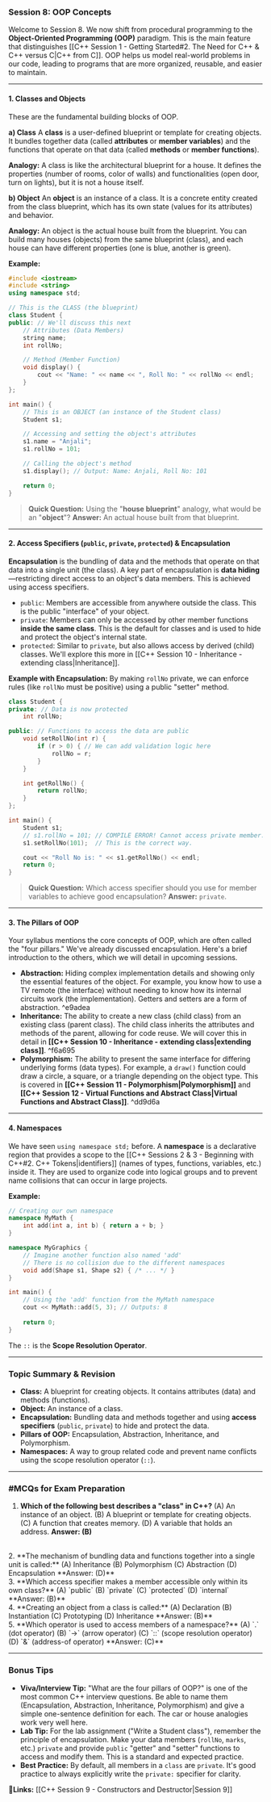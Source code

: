 ### **Session 8: OOP Concepts**

Welcome to Session 8. We now shift from procedural programming to the **Object-Oriented Programming (OOP)** paradigm. This is the main feature that distinguishes [[C++ Session 1 - Getting Started#2. The Need for C++ & C++ versus C|C++ from C]]. OOP helps us model real-world problems in our code, leading to programs that are more organized, reusable, and easier to maintain.

---

#### **1. Classes and Objects**

These are the fundamental building blocks of OOP.

**a) Class**
A **class** is a user-defined blueprint or template for creating objects. It bundles together data (called **attributes** or **member variables**) and the functions that operate on that data (called **methods** or **member functions**).

**Analogy:** A class is like the architectural blueprint for a house. It defines the properties (number of rooms, color of walls) and functionalities (open door, turn on lights), but it is not a house itself.

**b) Object**
An **object** is an instance of a class. It is a concrete entity created from the class blueprint, which has its own state (values for its attributes) and behavior.

**Analogy:** An object is the actual house built from the blueprint. You can build many houses (objects) from the same blueprint (class), and each house can have different properties (one is blue, another is green).

**Example:**
```cpp
#include <iostream>
#include <string>
using namespace std;

// This is the CLASS (the blueprint)
class Student {
public: // We'll discuss this next
    // Attributes (Data Members)
    string name;
    int rollNo;

    // Method (Member Function)
    void display() {
        cout << "Name: " << name << ", Roll No: " << rollNo << endl;
    }
};

int main() {
    // This is an OBJECT (an instance of the Student class)
    Student s1; 

    // Accessing and setting the object's attributes
    s1.name = "Anjali";
    s1.rollNo = 101;

    // Calling the object's method
    s1.display(); // Output: Name: Anjali, Roll No: 101

    return 0;
}
```

> **Quick Question:** Using the "**house blueprint**" analogy, what would be an "**object**"?
> **Answer:** An actual house built from that blueprint.

---

#### **2. Access Specifiers (`public`, `private`, `protected`) & Encapsulation**

**Encapsulation** is the bundling of data and the methods that operate on that data into a single unit (the class). A key part of encapsulation is **data hiding**—restricting direct access to an object's data members. This is achieved using access specifiers.

*   `public`: Members are accessible from anywhere outside the class. This is the public "interface" of your object.
*   `private`: Members can only be accessed by other member functions **inside the same class**. This is the default for classes and is used to hide and protect the object's internal state.
*   `protected`: Similar to `private`, but also allows access by derived (child) classes. We'll explore this more in [[C++ Session 10 - Inheritance - extending class|Inheritance]].

**Example with Encapsulation:**
By making `rollNo` private, we can enforce rules (like `rollNo` must be positive) using a public "setter" method.

```cpp
class Student {
private: // Data is now protected
    int rollNo;

public: // Functions to access the data are public
    void setRollNo(int r) {
        if (r > 0) { // We can add validation logic here
            rollNo = r;
        }
    }

    int getRollNo() {
        return rollNo;
    }
};

int main() {
    Student s1;
    // s1.rollNo = 101; // COMPILE ERROR! Cannot access private member.
    s1.setRollNo(101);  // This is the correct way.

    cout << "Roll No is: " << s1.getRollNo() << endl;
    return 0;
}
```

> **Quick Question:** Which access specifier should you use for member variables to achieve good encapsulation?
> **Answer:** `private`.

---

#### **3. The Pillars of OOP**

Your syllabus mentions the core concepts of OOP, which are often called the "four pillars." We've already discussed encapsulation. Here's a brief introduction to the others, which we will detail in upcoming sessions.

*   **Abstraction:** Hiding complex implementation details and showing only the essential features of the object. For example, you know how to use a TV remote (the interface) without needing to know how its internal circuits work (the implementation). Getters and setters are a form of abstraction. ^e9adea
*   **Inheritance:** The ability to create a new class (child class) from an existing class (parent class). The child class inherits the attributes and methods of the parent, allowing for code reuse. We will cover this in detail in **[[C++ Session 10 - Inheritance - extending class|extending class]]**. ^f6a695
*   **Polymorphism:** The ability to present the same interface for differing underlying forms (data types). For example, a `draw()` function could draw a circle, a square, or a triangle depending on the object type. This is covered in **[[C++ Session 11 - Polymorphism|Polymorphism]]** and **[[C++ Session 12 - Virtual Functions and Abstract Class|Virtual Functions and Abstract Class]]**. ^dd9d6a

---

#### **4. Namespaces**

We have seen `using namespace std;` before. A **namespace** is a declarative region that provides a scope to the [[C++ Sessions 2 & 3 - Beginning with C++#2. C++ Tokens|identifiers]] (names of types, functions, variables, etc.) inside it. They are used to organize code into logical groups and to prevent name collisions that can occur in large projects.

**Example:**
```cpp
// Creating our own namespace
namespace MyMath {
    int add(int a, int b) { return a + b; }
}

namespace MyGraphics {
    // Imagine another function also named 'add'
    // There is no collision due to the different namespaces
    void add(Shape s1, Shape s2) { /* ... */ } 
}

int main() {
    // Using the 'add' function from the MyMath namespace
    cout << MyMath::add(5, 3); // Outputs: 8
    
    return 0;
}
```
The `::` is the **Scope Resolution Operator**.

---

### **Topic Summary & Revision**

*   **Class:** A blueprint for creating objects. It contains attributes (data) and methods (functions).
*   **Object:** An instance of a class.
*   **Encapsulation:** Bundling data and methods together and using **access specifiers** (`public`, `private`) to hide and protect the data.
*   **Pillars of OOP:** Encapsulation, Abstraction, Inheritance, and Polymorphism.
*   **Namespaces:** A way to group related code and prevent name conflicts using the scope resolution operator (`::`).

---

### **#MCQs for Exam Preparation**

1.  **Which of the following best describes a "class" in C++?**
    (A) An instance of an object.
    (B) A blueprint or template for creating objects.
    (C) A function that creates memory.
    (D) A variable that holds an address.
    **Answer: (B)**
<br>
2.  **The mechanism of bundling data and functions together into a single unit is called:**
    (A) Inheritance
    (B) Polymorphism
    (C) Abstraction
    (D) Encapsulation
    **Answer: (D)**
<br>
3.  **Which access specifier makes a member accessible only within its own class?**
    (A) `public`
    (B) `private`
    (C) `protected`
    (D) `internal`
    **Answer: (B)**
<br>
4.  **Creating an object from a class is called:**
    (A) Declaration
    (B) Instantiation
    (C) Prototyping
    (D) Inheritance
    **Answer: (B)**
<br>
5.  **Which operator is used to access members of a namespace?**
    (A) `.` (dot operator)
    (B) `->` (arrow operator)
    (C) `::` (scope resolution operator)
    (D) `&` (address-of operator)
    **Answer: (C)**

---

### **Bonus Tips**

*   **Viva/Interview Tip:** "What are the four pillars of OOP?" is one of the most common C++ interview questions. Be able to name them (Encapsulation, Abstraction, Inheritance, Polymorphism) and give a simple one-sentence definition for each. The car or house analogies work very well here.
*   **Lab Tip:** For the lab assignment ("Write a Student class"), remember the principle of encapsulation. Make your data members (`rollNo`, `marks`, etc.) `private` and provide `public` "getter" and "setter" functions to access and modify them. This is a standard and expected practice.
*   **Best Practice:** By default, all members in a `class` are `private`. It's good practice to always explicitly write the `private:` specifier for clarity.

**🔗Links:** [[C++ Session 9 - Constructors and Destructor|Session 9]]